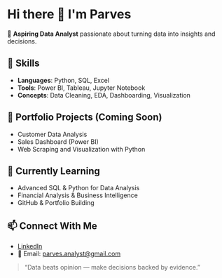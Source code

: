 # Hi there 👋 I'm Parves

🎯 **Aspiring Data Analyst** passionate about turning data into insights and decisions.

## 🚀 Skills
- **Languages**: Python, SQL, Excel
- **Tools**: Power BI, Tableau, Jupyter Notebook
- **Concepts**: Data Cleaning, EDA, Dashboarding, Visualization

## 📁 Portfolio Projects (Coming Soon)
- Customer Data Analysis
- Sales Dashboard (Power BI)
- Web Scraping and Visualization with Python

## 🧠 Currently Learning
- Advanced SQL & Python for Data Analysis
- Financial Analysis & Business Intelligence
- GitHub & Portfolio Building

## 📫 Connect With Me
- [LinkedIn](https://www.linkedin.com/in/parves-analyst)
- 📧 Email: [parves.analyst@gmail.com](mailto:parves.analyst@gmail.com)

> “Data beats opinion — make decisions backed by evidence.”
